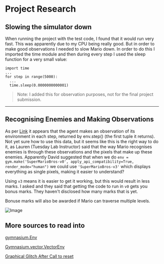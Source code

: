 # Project Research
## Slowing the simulator down
When running the project with the test code, I found that it would run very fast. This was apparently due to my CPU being really good. But in order to make good observations I needed to slow Mario down.
In order to do this I imported the time module and then during every step I used the sleep function for a very small value:
```
import time
...
for step in range(5000):
  ...
  time.sleep(0.0000000000001)
```
> Note: I added this for observation purposes, not for the final project submission.
---
## Recognising Enemies and Making Observations
As per [Link](https://gymnasium.farama.org/api/env/#gymnasium.Env.step) it appears that the agent makes an observation of its environment in each step, returned by env.step() (the first tuple it returns).
Not yet sure how to use this data, but it seems like this is the right way to do it, as Lauren (Tuesday Lab Instructor) said that the way Mario recognises enemies is through these observations and the pixels that make up these enemies.
Apparently David suggested that when we do `env = gym.make('SuperMarioBros-v0', apply_api_compatibility=True, render_mode="human")` we could use `'SuperMarioBros-v3'` which displays everything as single pixels, making it easier to understand?

Using `v3` means it is easier to get it working, but this would result in less marks. I asked and they said that getting the code to run in `v0` gets you bonus marks. They haven't disclosed how many marks that is yet.

Bonuse marks will also be awarded if Mario can traverse multiple levels.

![Image](https://user-images.githubusercontent.com/2184469/40948817-3cd6600a-6830-11e8-8abb-9cee6a31d377.png)

## More sources to read into
[gymnasium.Env](https://gymnasium.farama.org/api/env/#gymnasium.Env.step)

[Gymnasium.vector.VectorEnv](https://gymnasium.farama.org/api/vector/#observation_space)

[Graphical Glitch After Call to reset](https://github.com/Kautenja/gym-super-mario-bros/issues/72)
